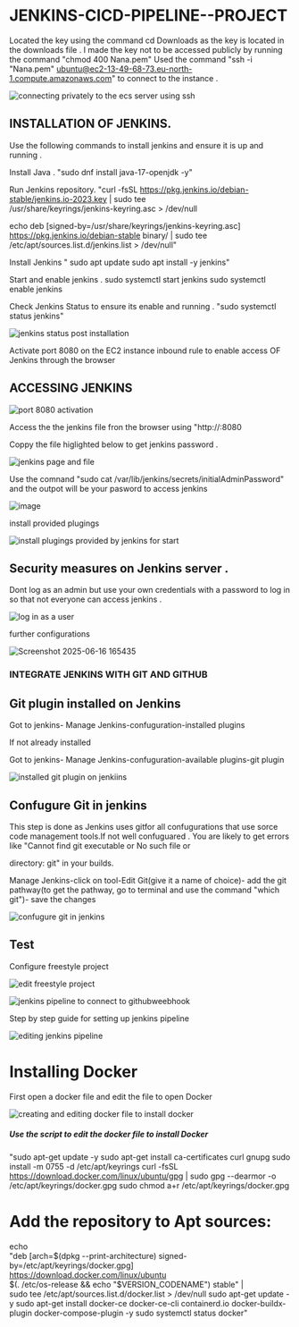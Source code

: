 # JENKINS-CICD-PIPELINE--PROJECT

Located the key using the command cd Downloads as the key is located in the downloads file .
I made the key not to be accessed publicly by running the command "chmod 400 Nana.pem"
Used the command "ssh -i "Nana.pem" ubuntu@ec2-13-49-68-73.eu-north-1.compute.amazonaws.com" to connect to the instance .

![connecting privately to the ecs server using ssh](https://github.com/user-attachments/assets/0f2187d8-ecad-4dc0-a5bb-a35705606b84)

## INSTALLATION OF JENKINS.

Use the following commands to install jenkins and ensure it is up and running .

Install Java .
"sudo dnf install java-17-openjdk -y"

Run Jenkins repository.
"curl -fsSL https://pkg.jenkins.io/debian-stable/jenkins.io-2023.key | sudo tee \
  /usr/share/keyrings/jenkins-keyring.asc > /dev/null

echo deb [signed-by=/usr/share/keyrings/jenkins-keyring.asc] \
  https://pkg.jenkins.io/debian-stable binary/ | sudo tee \
  /etc/apt/sources.list.d/jenkins.list > /dev/null"

Install Jenkins 
 " sudo apt update
sudo apt install -y jenkins"

Start and enable jenkins .
sudo systemctl start jenkins
sudo systemctl enable jenkins

Check Jenkins Status to ensure its enable and running .
"sudo systemctl status jenkins"

![jenkins status post installation](https://github.com/user-attachments/assets/8cbdd8ef-b9cc-4964-a7fe-aaa8f80004b6)

Activate port 8080 on the EC2 instance inbound rule to enable access OF Jenkins through the browser 

## ACCESSING JENKINS 

![port 8080 activation](https://github.com/user-attachments/assets/0a830340-c1b7-4fdd-8f2b-8cb7db4b6483)

Access the the jenkins file fron the browser using "http://<public-ip-adress>:8080

Coppy the file higlighted below to get jenkins password .

![jenkins page and file ](https://github.com/user-attachments/assets/a5e22b34-6eaf-4847-b75c-023b85af3f8f)

Use the comnand "sudo cat /var/lib/jenkins/secrets/initialAdminPassword" and the outpot will be your pasword to access jenkins 

![image](https://github.com/user-attachments/assets/2e93de4a-50b2-4138-85c9-16b2cdd435fd)

install provided plugings 

![install plugings provided by jenkins for start ](https://github.com/user-attachments/assets/ce964689-2da5-4066-98fe-a86655b0f870)

## Security measures on Jenkins server .

Dont log as an admin but use your own credentials with a password to log in so that not everyone can access jenkins .

![log in as a user ](https://github.com/user-attachments/assets/1d16b501-95e3-4f04-8544-33fae71c4)

further configurations 

![Screenshot 2025-06-16 165435](https://github.com/user-attachments/assets/6bebbaea-5b5e-48cd-a554-71dfaa482121)

### INTEGRATE JENKINS WITH GIT AND GITHUB

## Git plugin installed on Jenkins 

Got to jenkins- Manage Jenkins-confuguration-installed plugins

If not already installed 

Got to jenkins- Manage Jenkins-confuguration-available plugins-git plugin

![installed git plugin on jenkiins ](https://github.com/user-attachments/assets/ce7661fd-41b5-4e16-a7a9-dd806fd35e62)

## Confugure Git in jenkins 

This step is done as Jenkins uses gitfor all confugurations that use sorce code management tools.If not well confuguared . You are likely to get errors like "Cannot find git executable or No such file or 

directory: git" in your builds.

Manage Jenkins-click on tool-Edit Git(give it a name of choice)- add the git pathway(to get the pathway, go to terminal and use the command "which git")- save the changes 

![confugure git in jenkins](https://github.com/user-attachments/assets/0350bafa-0782-4ea3-9aaf-1aa2a360d69f)






## Test 

Configure freestyle project 

![edit freestyle project ](https://github.com/user-attachments/assets/447376aa-9d79-4fa4-9e9a-e0566ff0c2f6)


![jenkins pipeline to connect to githubweebhook](https://github.com/user-attachments/assets/c6858193-31d6-45fc-b2d7-26439ed9dfc0)

Step by step guide for setting up jenkins pipeline

![editing jenkins pipeline ](https://github.com/user-attachments/assets/02a9048e-5a1a-48a4-861f-ffd9852986b0)


# Installing Docker 

First open a docker file and edit the file to open Docker 

![creating and editing docker file to install docker](https://github.com/user-attachments/assets/ab32fe26-4d47-43ef-8a20-5c0860ed9e88)

##### Use the script to edit the docker file to install Docker 

"sudo apt-get update -y
sudo apt-get install ca-certificates curl gnupg
sudo install -m 0755 -d /etc/apt/keyrings
curl -fsSL https://download.docker.com/linux/ubuntu/gpg | sudo gpg --dearmor -o /etc/apt/keyrings/docker.gpg
sudo chmod a+r /etc/apt/keyrings/docker.gpg

# Add the repository to Apt sources:
echo \
  "deb [arch=$(dpkg --print-architecture) signed-by=/etc/apt/keyrings/docker.gpg] https://download.docker.com/linux/ubuntu \
  $(. /etc/os-release && echo "$VERSION_CODENAME") stable" | \
  sudo tee /etc/apt/sources.list.d/docker.list > /dev/null
sudo apt-get update -y
sudo apt-get install docker-ce docker-ce-cli containerd.io docker-buildx-plugin docker-compose-plugin -y
sudo systemctl status docker"



 








